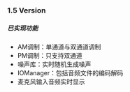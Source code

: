 ### 1.5 Version

##### 已实现功能
* AM调制：单通道与双通道调制
* PM调制：只支持双通道
* 噪声库：实时随机生成噪声
* IOManager：包括音频文件的编码解码
* 麦克风输入音频实时显示